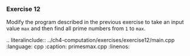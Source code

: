 ### Exercise 12

Modify the program described in the previous exercise to take an input value `max` 
and then find all prime numbers from `1` to `max`.

.. literalinclude:: ../ch4-computation/exercises/exercise12/main.cpp
   :language: cpp
   :caption: primesmax.cpp
   :linenos:
